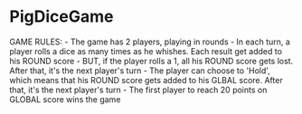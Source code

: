 # PigDiceGame
GAME RULES:  - 
The game has 2 players, playing in rounds - 
In each turn, a player rolls a dice as many times as he whishes. 
Each result get added to his ROUND score - BUT, if the player rolls a 1, all his ROUND score gets lost. 
After that, it's the next player's turn - The player can choose to 'Hold', which means that his ROUND score gets added to his GLBAL score.
After that, it's the next player's turn - The first player to reach 20 points on GLOBAL score wins the game
